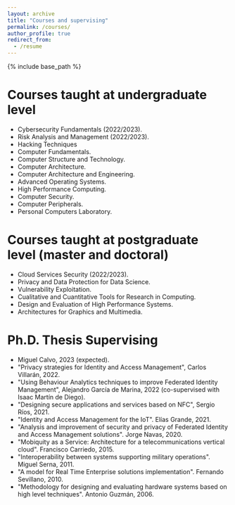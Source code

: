 ```yaml
---
layout: archive
title: "Courses and supervising"
permalink: /courses/
author_profile: true
redirect_from:
  - /resume
---
```


{% include base_path %}

Courses taught at undergraduate level
======

- Cybersecurity Fundamentals (2022/2023).
- Risk Analysis and Management (2022/2023).
- Hacking Techniques
- Computer Fundamentals.
- Computer Structure and Technology.
- Computer Architecture.
- Computer Architecture and Engineering.
- Advanced Operating Systems.
- High Performance Computing.
- Computer Security.
- Computer Peripherals.
- Personal Computers Laboratory.

Courses taught at postgraduate level (master and doctoral)
======

- Cloud Services Security (2022/2023).
- Privacy and Data Protection for Data Science.
- Vulnerability Exploitation.
- Cualitative and Cuantitative Tools for Research in Computing.
- Design and Evaluation of High Performance Systems.
- Architectures for Graphics and Multimedia.

Ph.D. Thesis Supervising
======

-  Miguel Calvo, 2023 (expected).
- "Privacy strategies for Identity and Access Management", Carlos Villarán, 2022.
- "Using Behaviour Analytics techniques to improve Federated Identity Management", Alejandro García de Marina, 2022 (co-supervised with Isaac Martín de Diego).
- "Designing secure applications and services based on NFC", Sergio Ríos, 2021.
- "Identity and Access Management for the IoT". Elías Grande, 2021.
- "Analysis and improvement of security and privacy of Federated Identity and Access Management solutions". Jorge Navas, 2020.
- "Mobiquity as a Service: Architecture for a telecommunications vertical cloud". Francisco Carriedo, 2015.
- "Interoperability between systems supporting military operations". Miguel Serna, 2011.
- "A model for Real Time Enterprise solutions implementation". Fernando Sevillano, 2010.
- "Methodology for designing and evaluating hardware systems based on high level techniques". Antonio Guzmán, 2006.
